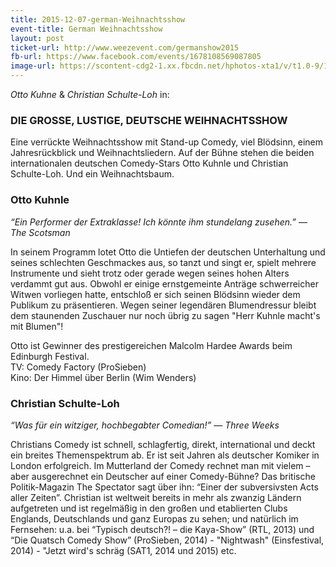 ```yaml
---
title: 2015-12-07-german-Weihnachtsshow
event-title: German Weihnachtsshow
layout: post
ticket-url: http://www.weezevent.com/germanshow2015
fb-url: https://www.facebook.com/events/1678108569087805
image-url: https://scontent-cdg2-1.xx.fbcdn.net/hphotos-xta1/v/t1.0-9/11934971_965502053512854_4335669313007193986_n.jpg?oh=7f03b7722ffc38760874ae7710faa29d&oe=56F92419
---
```


*Otto Kuhne* & *Christian Schulte-Loh* in:

### DIE GROSSE, LUSTIGE, DEUTSCHE WEIHNACHTSSHOW

Eine verrückte Weihnachtsshow mit Stand-up Comedy, viel Blödsinn, einem Jahresrückblick und Weihnachtsliedern. Auf der Bühne stehen die beiden internationalen deutschen Comedy-Stars Otto Kuhnle und Christian Schulte-Loh. Und ein Weihnachtsbaum.

### Otto Kuhnle
_“Ein Performer der Extraklasse! Ich könnte ihm stundelang zusehen.” &mdash; The Scotsman_

In seinem Programm lotet Otto die Untiefen der deutschen Unterhaltung und seines schlechten Geschmackes aus, so tanzt und singt er, spielt mehrere Instrumente und sieht trotz oder gerade wegen seines hohen Alters verdammt gut aus. Obwohl er einige ernstgemeinte Anträge schwerreicher Witwen vorliegen hatte, entschloß er sich seinen Blödsinn wieder dem Publikum zu präsentieren. Wegen seiner legendären Blumendressur bleibt dem staunenden Zuschauer nur noch übrig zu sagen "Herr Kuhnle macht's mit Blumen"!

Otto ist Gewinner des prestigereichen Malcolm Hardee Awards beim Edinburgh Festival.  
TV: Comedy Factory (ProSieben)  
Kino: Der Himmel über Berlin (Wim Wenders)

### Christian Schulte-Loh
_“Was für ein witziger, hochbegabter Comedian!” &mdash; Three Weeks_

Christians Comedy ist schnell, schlagfertig, direkt, international und deckt ein breites Themenspektrum ab. Er ist seit Jahren als deutscher Komiker in London erfolgreich. Im Mutterland der Comedy rechnet man mit vielem – aber ausgerechnet ein Deutscher auf einer Comedy-Bühne? Das britische Politik-Magazin The Spectator sagt über ihn: “Einer der subversivsten Acts aller Zeiten”. Christian ist weltweit bereits in mehr als zwanzig Ländern aufgetreten und ist regelmäßig in den großen und etablierten Clubs Englands, Deutschlands und ganz Europas zu sehen; und natürlich im Fernsehen: u.a. bei “Typisch deutsch?! – die Kaya-Show” (RTL, 2013) und “Die Quatsch Comedy Show” (ProSieben, 2014) - "Nightwash" (Einsfestival, 2014) - "Jetzt wird's schräg (SAT1, 2014 und 2015) etc.